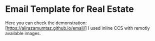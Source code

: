 # Email Template for Real Estate
Here you can check the demonstration:
[https://alirazamumtaz.github.io/email/]
I used inline CCS with remotly available images.
